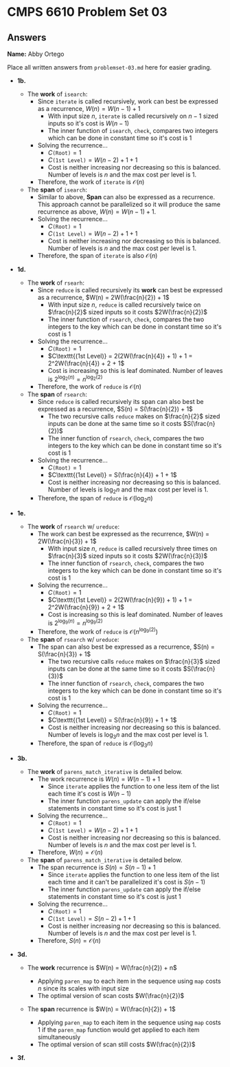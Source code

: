 # CMPS 6610 Problem Set 03
## Answers

**Name:** Abby Ortego


Place all written answers from `problemset-03.md` here for easier grading.


- **1b.**
    - The **work** of `isearch`:
        - Since `iterate` is called recursively, work can best be expressed as a recurrence, $W(n) = W(n-1) + 1$
            - With input size $n$, `iterate` is called recursively on $n-1$ sized inputs so it's cost is $W(n-1)$
            - The inner function of `isearch`, `check`, compares two integers which can be done in constant time so it's cost is $1$
        - Solving the recurrence...
            - $C\texttt{(Root)} = 1$
            - $C\texttt{(1st Level)} = W(n-2) + 1 + 1$
            - Cost is neither increasing nor decreasing so this is balanced. Number of levels is $n$ and the max cost per level is $1$.
        - Therefore, the work of `iterate` is $\mathcal{O}(n)$
    - The **span** of `isearch`:
        - Similar to above, **Span** can also be expressed as a recurrence. This approach cannot be parallelized so it will produce the same recurrence as above, $W(n) = W(n-1) + 1$. 
        - Solving the recurrence...
            - $C\texttt{(Root)} = 1$
            - $C\texttt{(1st Level)} = W(n-2) + 1 + 1$
            - Cost is neither increasing nor decreasing so this is balanced. Number of levels is $n$ and the max cost per level is $1$.
        - Therefore, the span of `iterate` is also $\mathcal{O}(n)$


- **1d.**
    - The **work** of `rsearh`: 
        - Since `reduce` is called recursively its **work** can best be expressed as a recurrence, $W(n) = 2W(\frac{n}{2}) + 1$
            - With input size $n$, `reduce` is called recursively twice on $\frac{n}{2}$ sized inputs so it costs $2W(\frac{n}{2})$
            - The inner function of `rsearch`, `check`, compares the two integers to the key which can be done in constant time so it's cost is $1$
        - Solving the recurrence...
            - $C\texttt{(Root)} = 1$
            - $C\texttt{(1st Level)} = 2(2W(\frac{n}{4}) + 1) + 1 = 2^2W(\frac{n}{4}) + 2 + 1$
            - Cost is increasing so this is leaf dominated. Number of leaves is $2^{\log_2(n)} = n^{\log_2(2)}$
        - Therefore, the work of `reduce` is $\mathcal{O}(n)$
    - The **span** of `rsearch`:
        - Since `reduce` is called recursively its span can also best be expressed as a recurrence, $S(n) = S(\frac{n}{2}) + 1$
            - The two recursive calls `reduce` makes on $\frac{n}{2}$ sized inputs can be done at the same time so it costs $S(\frac{n}{2})$
            - The inner function of `rsearch`, `check`, compares the two integers to the key which can be done in constant time so it's cost is $1$
        - Solving the recurrence...
            - $C\texttt{(Root)} = 1$
            - $C\texttt{(1st Level)} = S(\frac{n}{4}) + 1 + 1$
            - Cost is neither increasing nor decreasing so this is balanced. Number of levels is $\log_2 n$ and the max cost per level is $1$.
        - Therefore, the span of `reduce` is $\mathcal{O}(\log_2 n)$


- **1e.**
    - The **work** of `rsearch` w/ `ureduce`: 
        - The work can best be expressed as the recurrence, $W(n) = 2W(\frac{n}{3}) + 1$
            - With input size $n$, `reduce` is called recursively three times on $\frac{n}{3}$ sized inputs so it costs $2W(\frac{n}{3})$
            - The inner function of `rsearch`, `check`, compares the two integers to the key which can be done in constant time so it's cost is $1$
        - Solving the recurrence...
            - $C\texttt{(Root)} = 1$
            - $C\texttt{(1st Level)} = 2(2W(\frac{n}{9}) + 1) + 1 = 2^2W(\frac{n}{9}) + 2 + 1$
            - Cost is increasing so this is leaf dominated. Number of leaves is $2^{\log_9(n)} = n^{\log_9(2)}$
        - Therefore, the work of `reduce` is $\mathcal{O}(n^{\log_9(2)})$
    - The **span** of `rsearch` w/ `ureduce`:
        - The span can also best be expressed as a recurrence, $S(n) = S(\frac{n}{3}) + 1$ 
            - The two recursive calls `reduce` makes on $\frac{n}{3}$ sized inputs can be done at the same time so it costs $S(\frac{n}{3})$
            - The inner function of `rsearch`, `check`, compares the two integers to the key which can be done in constant time so it's cost is $1$
        - Solving the recurrence...
            - $C\texttt{(Root)} = 1$
            - $C\texttt{(1st Level)} = S(\frac{n}{9}) + 1 + 1$
            - Cost is neither increasing nor decreasing so this is balanced. Number of levels is $\log_3 n$ and the max cost per level is $1$.
        - Therefore, the span of `reduce` is $\mathcal{O}(\log_3 n)$


- **3b.**
    - The **work** of `parens_match_iterative` is detailed below. 
        - The work recurrence is $W(n) = W(n-1) + 1$
            - Since `iterate` applies the function to one less item of the list each time it's cost is $W(n-1)$
            - The inner function `parens_update` can apply the if/else statements in constant time so it's cost is just $1$
        - Solving the recurrence...
            - $C\texttt{(Root)} = 1$
            - $C\texttt{(1st Level)} = W(n-2) + 1 + 1$
            - Cost is neither increasing nor decreasing so this is balanced. Number of levels is $n$ and the max cost per level is $1$.
        - Therefore, $W(n) = \mathcal{O}(n)$
    - The **span** of `parens_match_iterative` is detailed below. 
        - The span recurrence is $S(n) = S(n-1) + 1$
            - Since `iterate` applies the function to one less item of the list each time and it can't be parallelized it's cost is $S(n-1)$
            - The inner function `parens_update` can apply the if/else statements in constant time so it's cost is just $1$
        - Solving the recurrence...
            - $C\texttt{(Root)} = 1$
            - $C\texttt{(1st Level)} = S(n-2) + 1 + 1$
            - Cost is neither increasing nor decreasing so this is balanced. Number of levels is $n$ and the max cost per level is $1$.
        - Therefore, $S(n) = \mathcal{O}(n)$


- **3d.**
    - The **work** recurrence is $W(n) = W(\frac{n}{2}) + n$
        - Applying `paren_map` to each item in the sequence using `map` costs $n$ since its scales with input size
        - The optimal version of scan costs $W(\frac{n}{2})$

    - The **span** recurrence is $W(n) = W(\frac{n}{2}) + 1$
        - Applying `paren_map` to each item in the sequence using `map` costs $1$ if the `paren_map` function would get applied to each item simultaneously
        - The optimal version of scan still costs $W(\frac{n}{2})$


- **3f.**

